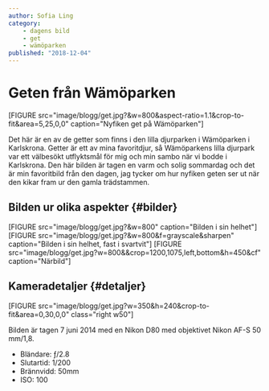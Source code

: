 ```yaml
---
author: Sofia Ling
category:
    - dagens bild
    - get
    - wämöparken
published: "2018-12-04"
---
```

Geten från Wämöparken
==================================

[FIGURE src="image/blogg/get.jpg?&w=800&aspect-ratio=1.1&crop-to-fit&area=5,25,0,0" caption="Nyfiken get på Wämöparken"]

<!--more-->

Det här är en av de getter som finns i den lilla djurparken i Wämöparken i Karlskrona. Getter är ett av mina favoritdjur, så Wämöparkens lilla djurpark var ett välbesökt utflyktsmål för mig och min sambo när vi bodde i Karlskrona. Den här bilden är tagen en varm och solig sommardag och det är min favoritbild från den dagen, jag tycker om hur nyfiken geten ser ut när den kikar fram ur den gamla trädstammen.



Bilden ur olika aspekter {#bilder}
-----------------------------------
[FIGURE src="image/blogg/get.jpg?&w=800" caption="Bilden i sin helhet"]
[FIGURE src="image/blogg/get.jpg?&w=800&f=grayscale&sharpen" caption="Bilden i sin helhet, fast i svartvit"]
[FIGURE src="image/blogg/get.jpg?w=800&&crop=1200,1075,left,bottom&h=450&cf" caption="Närbild"]


<!-- [FIGURE src="image/blogg/get.jpg?&h=500&crop-to-fit&area=0,30,0,0&aspect-ratio=!16:10&sharpen" class="right w33"] -->


Kameradetaljer {#detaljer}
-----------------------------------
[FIGURE src="image/blogg/get.jpg?w=350&h=240&crop-to-fit&area=0,30,0,0" class="right w50"]

Bilden är tagen 7 juni 2014 med en Nikon D80 med objektivet Nikon AF-S 50 mm/1,8.

* Bländare: ƒ/2.8
* Slutartid: 1/200
* Brännvidd: 50mm
* ISO: 100
